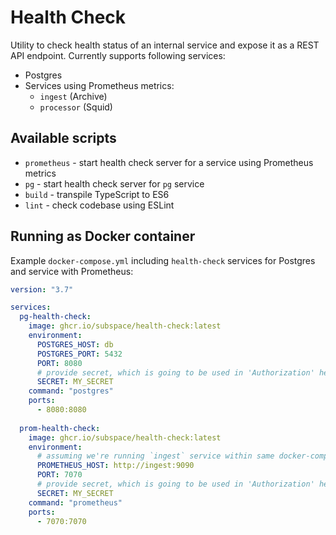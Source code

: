 # Health Check

Utility to check health status of an internal service and expose it as a REST API endpoint. Currently supports following services:
- Postgres
- Services using Prometheus metrics: 
  - `ingest` (Archive)
  - `processor` (Squid)

## Available scripts

- `prometheus` - start health check server for a service using Prometheus metrics
- `pg` - start health check server for `pg` service
- `build` - transpile TypeScript to ES6
- `lint` - check codebase using ESLint

## Running as Docker container

Example `docker-compose.yml` including `health-check` services for Postgres and service with Prometheus:
```yml
version: "3.7"

services:
  pg-health-check:
    image: ghcr.io/subspace/health-check:latest
    environment:
      POSTGRES_HOST: db
      POSTGRES_PORT: 5432
      PORT: 8080
      # provide secret, which is going to be used in 'Authorization' header
      SECRET: MY_SECRET
    command: "postgres"
    ports:
      - 8080:8080
  
  prom-health-check:
    image: ghcr.io/subspace/health-check:latest
    environment:
      # assuming we're running `ingest` service within same docker-compose.yml
      PROMETHEUS_HOST: http://ingest:9090
      PORT: 7070
      # provide secret, which is going to be used in 'Authorization' header
      SECRET: MY_SECRET
    command: "prometheus"
    ports:
      - 7070:7070
```

